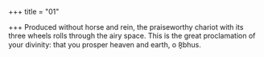 +++
title = "01"

+++
Produced without horse and rein, the praiseworthy chariot with its three  wheels rolls through the airy space.
This is the great proclamation of your divinity: that you prosper heaven  and earth, o R̥bhus. 